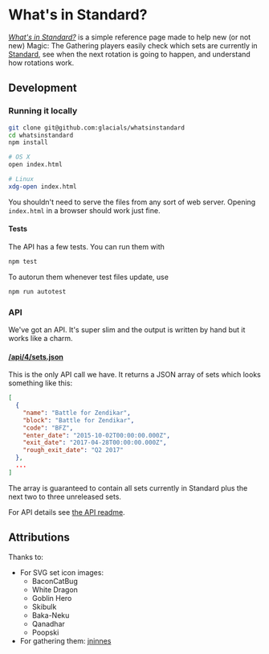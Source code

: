 # What's in Standard?
*[What's in Standard?][0]* is a simple reference page made to help new (or not new) Magic: The Gathering players easily
check which sets are currently in [Standard][1], see when the next rotation is going to happen, and understand how
rotations work.

## Development

### Running it locally
```bash
git clone git@github.com:glacials/whatsinstandard
cd whatsinstandard
npm install

# OS X
open index.html

# Linux
xdg-open index.html
```

You shouldn't need to serve the files from any sort of web server. Opening `index.html` in a browser should work just
fine.

#### Tests
The API has a few tests. You can run them with

```bash
npm test
```

To autorun them whenever test files update, use

```bash
npm run autotest
```

### API
We've got an API. It's super slim and the output is written by hand but it works like a charm.

#### [/api/4/sets.json][5]

This is the only API call we have. It returns a JSON array of sets which looks something like this:

```json
[
  {
    "name": "Battle for Zendikar",
    "block": "Battle for Zendikar",
    "code": "BFZ",
    "enter_date": "2015-10-02T00:00:00.000Z",
    "exit_date": "2017-04-28T00:00:00.000Z",
    "rough_exit_date": "Q2 2017"
  },
  ...
]
```

The array is guaranteed to contain all sets currently in Standard plus the next two to three unreleased sets.

For API details see [the API readme][6].

## Attributions
Thanks to:

* For SVG set icon images:
  * BaconCatBug
  * White Dragon
  * Goblin Hero
  * Skibulk
  * Baka-Neku
  * Qanadhar
  * Poopski
* For gathering them: [jninnes][7]

[0]: http://whatsinstandard.com/
[1]: http://magic.wizards.com/en/content/standard-formats-magic-gathering 
[2]: http://mtgimage.com/
[3]: http://gatherer.wizards.com/Handlers/Image.ashx?type=symbol&set=RTR&size=large&rarity=C
[4]: https://github.com/bower/bower
[5]: http://whatsinstandard.com/api/4/sets.json
[6]: https://github.com/glacials/whatsinstandard/blob/master/api
[7]: https://github.com/jninnes/mtgicons
